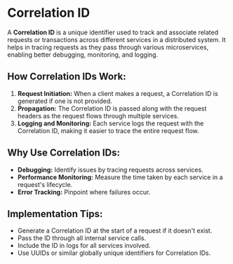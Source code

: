 # Correlation ID

A **Correlation ID** is a unique identifier used to track and associate related requests or transactions across different services in a distributed system. It helps in tracing requests as they pass through various microservices, enabling better debugging, monitoring, and logging.

## How Correlation IDs Work:
1. **Request Initiation:** When a client makes a request, a Correlation ID is generated if one is not provided.
2. **Propagation:** The Correlation ID is passed along with the request headers as the request flows through multiple services.
3. **Logging and Monitoring:** Each service logs the request with the Correlation ID, making it easier to trace the entire request flow.

## Why Use Correlation IDs:
- **Debugging:** Identify issues by tracing requests across services.
- **Performance Monitoring:** Measure the time taken by each service in a request's lifecycle.
- **Error Tracking:** Pinpoint where failures occur.

## Implementation Tips:
- Generate a Correlation ID at the start of a request if it doesn't exist.
- Pass the ID through all internal service calls.
- Include the ID in logs for all services involved.
- Use UUIDs or similar globally unique identifiers for Correlation IDs.
